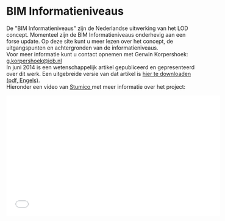 BIM Informatieniveaus
=================

De "BIM Informatieniveaus" zijn de Nederlandse uitwerking van het LOD concept. Momenteel zijn de BIM Informatieniveaus onderhevig aan een forse update. Op deze site kunt u meer lezen over het concept, de uitgangspunten en achtergronden van de informatieniveaus.	 	 
Voor meer informatie kunt u contact opnemen met Gerwin Korpershoek: <a href="mailto:g.korpershoek@iob.nl">g.korpershoek@iob.nl</a>	 	 
In juni 2014 is een wetenschappelijk artikel gepubliceerd en gepresenteerd over dit werk. Een uitgebreide versie van dat artikel is <a title="BIM informatieniveaus extended (Engels)" href="http://niveaus201401.nationaalbimhandboek.nl/wp-content/uploads/sites/28/2014/07/20140403_NLOD-extended.pdf" target="_blank">hier te downloaden (pdf, Engels)</a>.	 	 
Hieronder een video van <a href="http://stumico.nl" target="_blank">Stumico </a>met meer informatie over het project:	 	 
<iframe src="//www.youtube.com/embed/zuV23KASyu4?rel=0" width="560" height="315" frameborder="0" allowfullscreen="allowfullscreen"></iframe>

